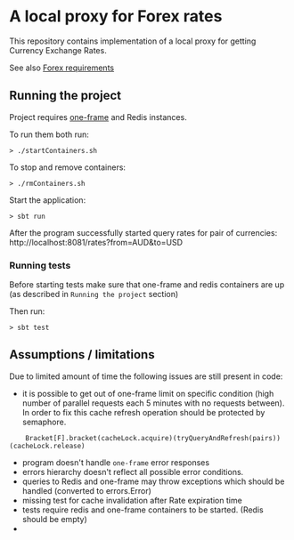 # A local proxy for Forex rates

This repository contains implementation of a local proxy for getting Currency Exchange Rates.
 
See also [Forex requirements](https://github.com/paidy/interview/blob/master/Forex.md) 

## Running the project

Project requires [one-frame](https://hub.docker.com/r/paidyinc/one-frame) and Redis instances.

To run them both run:

```
> ./startContainers.sh
``` 
To stop and remove containers:

```
> ./rmContainers.sh
``` 

Start the application:

```
> sbt run
```

After the program successfully started query rates for pair of currencies: http://localhost:8081/rates?from=AUD&to=USD


### Running tests
Before starting tests make sure that one-frame and redis containers are up (as described in `Running the project` section)

Then run:

```
> sbt test
```

## Assumptions / limitations

Due to limited amount of time the following issues are still present in code:
  - it is possible to get out of one-frame limit on specific condition 
  (high number of parallel requests each 5 minutes with no requests between). 
  In order to fix this cache refresh operation should be protected by semaphore.
  
```
    Bracket[F].bracket(cacheLock.acquire)(tryQueryAndRefresh(pairs))(cacheLock.release)

```  
   
 - program doesn't handle `one-frame` error responses
 - errors hierarchy doesn't reflect all possible error conditions.
 - queries to Redis and one-frame may throw exceptions which should be handled (converted to errors.Error)
 - missing test for cache invalidation after Rate expiration time 
 - tests require redis and one-frame containers to be started. (Redis should be empty)
 - 